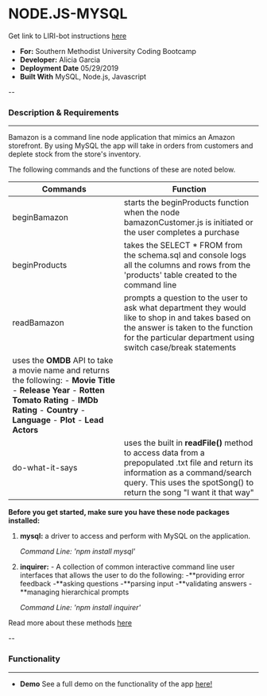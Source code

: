 # NODE.JS-MYSQL

Get link to LIRI-bot instructions [here](https://docs.google.com/document/d/1hjZSPAScGAiXoclKfoBkG__yCQsQOuGTvxihoyPcbo8/edit?usp=sharing)

- **For:** Southern Methodist University Coding Bootcamp
- **Developer:** Alicia Garcia
- **Deployment Date** 05/29/2019
- **Built With** MySQL, Node.js, Javascript

--

### Description & Requirements
---
Bamazon is a command line node application that mimics an Amazon storefront.  By using MySQL the app will take in orders from customers and deplete stock from the store's inventory. 

The following commands and the functions of these are noted below.

Commands | Function
---------|---------
beginBamazon  | starts the beginProducts function when the node bamazonCustomer.js is initiated or the user completes a purchase
beginProducts | takes the SELECT * FROM from the schema.sql and console logs all the columns and rows from the 'products' table created to the command line
readBamazon | prompts a question to the user to ask what department they would like to shop in and takes based on the answer is taken to the function for the particular department using switch case/break statements
 | uses the **OMDB** API to take a movie name and returns the following: - **Movie Title** - **Release Year** - **Rotten Tomato Rating** - **IMDb Rating** - **Country** - **Language** - **Plot** - **Lead Actors**
do-what-it-says | uses the built in **readFile()** method to access data from a prepopulated .txt file and return its information as a command/search query.  This uses the spotSong() to return the song "I want it that way"

**Before you get started, make sure you have these node packages installed:**
1. **mysql:** a driver to access and perform with MySQL on the application.

     *Command Line: 'npm install mysql'*


2. **inquirer:** - A collection of common interactive command line user interfaces that allows the user to do the following: 
-**providing error feedback
-**asking questions
-**parsing input
-**validating answers
-**managing hierarchical prompts

     *Command Line: 'npm install inquirer'*


Read more about these methods [here](https://www.npmjs.com/)

--

### Functionality

---

- **Demo**
See a full demo on the functionality of the app [here!]()